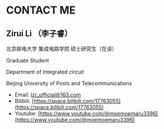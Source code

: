 ---
---

# CONTACT ME

## Zirui Li （李子睿）

北京邮电大学 集成电路学院 硕士研究生（在读）

Graduate Student

Department of Integrated circuit

Beijing University of Posts and Telecommunications
 
- Email: lzr_official@163.com
- Bilibili: [https://space.bilibili.com/17763055](https://space.bilibili.com/17763055)
- Youtube: [https://www.youtube.com/@moemoemaru3396](https://www.youtube.com/@moemoemaru3396)  
